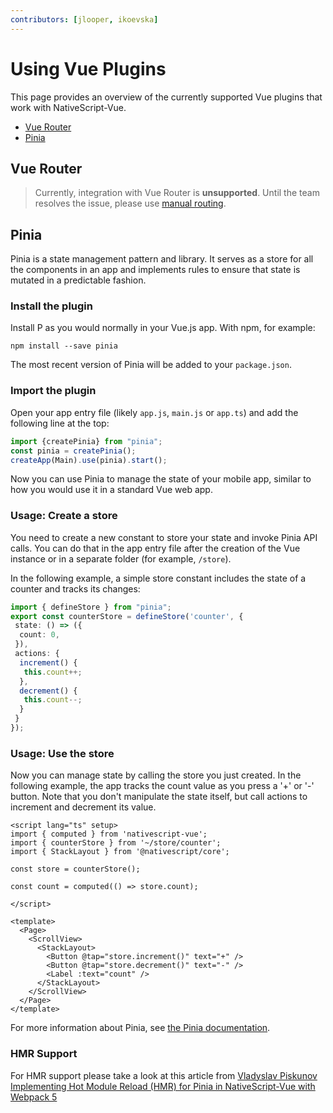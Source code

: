 ```yaml
---
contributors: [jlooper, ikoevska]
---
```


# Using Vue Plugins

This page provides an overview of the currently supported Vue plugins that work with NativeScript-Vue.

- [Vue Router](#vue-router)
- [Pinia](#pinia)

## Vue Router

> Currently, integration with Vue Router is **unsupported**. Until the team resolves the issue, please use [manual routing](/en/docs/routing/manual-routing).

## Pinia

Pinia is a state management pattern and library. It serves as a store for all the components in an app and implements rules to ensure that state is mutated in a predictable fashion.

### Install the plugin

Install P as you would normally in your Vue.js app. With npm, for example:

```shell
npm install --save pinia
```

The most recent version of Pinia will be added to your `package.json`.

### Import the plugin

Open your app entry file (likely `app.js`, `main.js` or `app.ts`) and add the following line at the top:

```js
import {createPinia} from "pinia";
const pinia = createPinia();
createApp(Main).use(pinia).start();
```

Now you can use Pinia to manage the state of your mobile app, similar to how you would use it in a standard Vue web app.

### Usage: Create a store

You need to create a new constant to store your state and invoke Pinia API calls. You can do that in the app entry file after the creation of the Vue instance or in a separate folder (for example, `/store`).

In the following example, a simple store constant includes the state of a counter and tracks its changes:

```ts
import { defineStore } from "pinia";
export const counterStore = defineStore('counter', {
 state: () => ({
  count: 0,
 }),
 actions: {
  increment() {
   this.count++;
  },
  decrement() {
   this.count--;
  }
 }
});
```

### Usage: Use the store

Now you can manage state by calling the store you just created. In the following example, the app tracks the count value as you press a '+' or '-' button. Note that you don't manipulate the state itself, but call actions to increment and decrement its value.

```Vue
<script lang="ts" setup>
import { computed } from 'nativescript-vue';
import { counterStore } from '~/store/counter';
import { StackLayout } from '@nativescript/core';

const store = counterStore();

const count = computed(() => store.count);

</script>

<template>
  <Page>
    <ScrollView>
      <StackLayout>
        <Button @tap="store.increment()" text="+" />
        <Button @tap="store.decrement()" text="-" />
        <Label :text="count" />
      </StackLayout>
    </ScrollView>
  </Page>
</template>
```

For more information about Pinia, see [the Pinia documentation](https://pinia.vuejs.org/).

### HMR Support

For HMR support please take a look at this article from [Vladyslav Piskunov](https://twitter.com/vladyslav_p) [Implementing Hot Module Reload (HMR) for Pinia in NativeScript-Vue with Webpack 5](https://medium.com/@vladyslav_uk/implementing-hot-module-reload-hmr-for-pinia-in-nativescript-vue-with-webpack-5-1754604ff00f)
<!--
For more examples about how to manage the elements of Vuex, explore the [`/store` folder](https://github.com/tralves/groceries-ns-vue/tree/master/app/store/) of the NativeScript-Vue Groceries sample.
-->